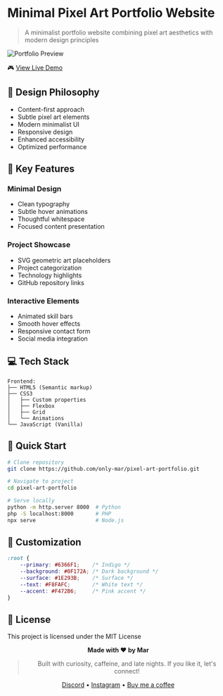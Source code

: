 # Minimal Pixel Art Portfolio Website

> A minimalist portfolio website combining pixel art aesthetics with modern design principles

![Portfolio Preview](https://github.com/only-mar/Pixel-Art-Portfolio-Website/blob/master/image/image2.png)

🎮 [View Live Demo](https://pixelart-portfolio.netlify.app/)

## 🎯 Design Philosophy

- Content-first approach
- Subtle pixel art elements
- Modern minimalist UI
- Responsive design
- Enhanced accessibility
- Optimized performance

## 🌟 Key Features

### Minimal Design
- Clean typography
- Subtle hover animations
- Thoughtful whitespace
- Focused content presentation

### Project Showcase
- SVG geometric art placeholders
- Project categorization
- Technology highlights
- GitHub repository links

### Interactive Elements
- Animated skill bars
- Smooth hover effects
- Responsive contact form
- Social media integration

## 💻 Tech Stack

```plaintext
Frontend:
├── HTML5 (Semantic markup)
├── CSS3
│   ├── Custom properties
│   ├── Flexbox
│   ├── Grid
│   └── Animations
└── JavaScript (Vanilla)
```

## 🚀 Quick Start

```bash
# Clone repository
git clone https://github.com/only-mar/pixel-art-portfolio.git

# Navigate to project
cd pixel-art-portfolio

# Serve locally
python -m http.server 8000  # Python
php -S localhost:8000       # PHP
npx serve                   # Node.js
```

## 🎨 Customization

```css
:root {
    --primary: #6366F1;    /* Indigo */
    --background: #0F172A; /* Dark background */
    --surface: #1E293B;    /* Surface */
    --text: #F8FAFC;       /* White text */
    --accent: #F472B6;     /* Pink accent */
}
```

## 📄 License

This project is licensed under the MIT License

<div align="center">

**Made with ❤️ by Mar**
> Built with curiosity, caffeine, and late nights. If you like it, let's connect!

[Discord](https://discord.gg/tr9BR9ZCrA) • [Instagram](https://www.instagram.com/16.72/) • [Buy me a coffee](https://buymeacoffee.com/onlymar)

</div>
